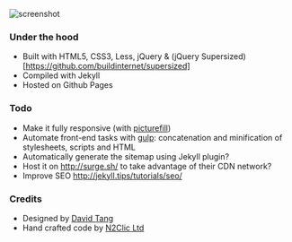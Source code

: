 ![screenshot](https://cloud.githubusercontent.com/assets/1778633/8614926/aaa87958-2718-11e5-8d12-f209de104db3.png)

### Under the hood

* Built with HTML5, CSS3, Less, jQuery & (jQuery Supersized)[https://github.com/buildinternet/supersized]
* Compiled with Jekyll
* Hosted on Github Pages

### Todo

* Make it fully responsive (with [picturefill](https://github.com/scottjehl/picturefill))
* Automate front-end tasks with [gulp](http://gulpjs.com/): concatenation and minification of stylesheets, scripts and HTML
* Automatically generate the sitemap using Jekyll plugin?
* Host it on http://surge.sh/ to take advantage of their CDN network?
* Improve SEO http://jekyll.tips/tutorials/seo/

### Credits

* Designed by [David Tang](http://portfoliodavidtang.com/)
* Hand crafted code by [N2Clic Ltd](https://n2clic.com/)
